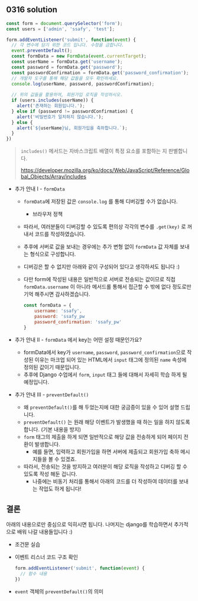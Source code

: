 ## 0316 solution

```javascript
const form = document.querySelector('form');
const users = ['admin', 'ssafy', 'test'];

form.addEventListener('submit', function(event) {
  // 각 변수에 담기 위한 코드 입니다. 수정을 금합니다.
  event.preventDefault();
  const formData = new FormData(event.currentTarget);
  const userName = formData.get('username');
  const password = formData.get('password');
  const passwordConfirmation = formData.get('password_confirmation');
  // 개발자 도구를 통해 해당 값들을 모두 확인하세요.
  console.log(userName, password, passwordConfirmation);
    
  // 위의 값들을 활용하여, 회원가입 로직을 작성하시오.
  if (users.includes(userName)) {
    alert('존재하는 회원입니다.');
  } else if (password != passwordConfirmation) {
    alert('비밀번호가 일치하지 않습니다.');
  } else {
    alert(`${userName}님, 회원가입을 축하합니다.`);
  }
})

```

> `includes()` 메서드는 자바스크립트 배열이 특정 요소를 포함하는 지 판별합니다.
>
> https://developer.mozilla.org/ko/docs/Web/JavaScript/Reference/Global_Objects/Array/includes

* 추가 안내 I - `formData`

  * `formData`에 저장된 값은 `console.log` 를 통해 디버깅할 수가 없습니다.

    * 브라우저 정책

  * 따라서, 여러분들이 디버깅할 수 있도록 편의상 각각의 변수를 `.get(key)` 로 꺼내서 코드를 작성하였습니다.

  * 추후에 서버로 값을 보내는 경우에는 추가 변형 없이 `formData` 값 자체를 보내는 형식으로 구성합니다.

  * 디버깅은 할 수 없지만 아래와 같이 구성되어 있다고 생각하셔도 됩니다 :)

  * 다만 form에 작성된 내용은 일반적으로 서버로 전송되는 값이므로 직접 `formData.username` 이 아니라 메서드롤 통해서 접근할 수 밖에 없다 정도로만 기억 해주시면 감사하겠습니다.

    ```js
    const formData = {
        username: 'ssafy',
        password: 'ssafy_pw
        password_confirmation: 'ssafy_pw'
    }
    ```

    

* 추가 안내 II - `formData` 에서 key는 어떤 설정 때문인가요?

  * formData에서 key가 `username`, `password`, `password_confirmation`으로 작성된 이유는 마크업 되어 있는 HTML에서 `input` 태그에 정의된 `name` 속성에 정의된 값이기 때문입니다.
  * 추후에 Django 수업에서 `form`, `input` 태그 들에 대해서 자세히 학습 하게 될 예정입니다.



* 추가 안내 III - `preventDefault()` 
  * 왜 `preventDefault()`를 해 두었는지에 대한 궁금증이 있을 수 있어 설명 드립니다.
  * `preventDefault()` 는 원래 해당 이벤트가 발생했을 때 하는 일을 하지 않도록 합니다. (기본 내용을 방지)
  * `form` 태그의 제출을 하게 되면 일반적으로 해당 값을 전송하게 되어 페이지 전환이 발생합니다.
    * 예를 들면, 입력하고 회원가입을 하면 서버에 제출되고 회원가입 축하 메시지들을 볼 수 있겠죠.
  * 따라서, 전송되는 것을 방지하고 여러분이 해당 로직을 작성하고 디버깅 할 수 있도록 작성 해둔 겁니다.
    * 나중에는 비동기 처리를 통해서 아래의 코드를 더 작성하여 데이터를 보내는 작업도 하게 됩니다! 



## 결론

아래의 내용으로만 중심으로 익히시면 됩니다. 나머지는 django를 학습하면서 추가적으로 배워 나갈 내용들입니다 :) 

* 조건문 실습

* 이벤트 리스너 코드 구조 확인

  ```js
  form.addEventListener('submit', function(event) {
  	// 함수 내용
  })
  ```

* `event` 객체의 `preventDefault()`의 의미